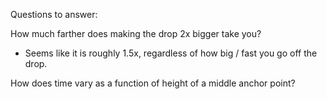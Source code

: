 Questions to answer:

How much farther does making the drop 2x bigger take you?
* Seems like it is roughly 1.5x, regardless of how big / fast you go off the drop.


How does time vary as a function of height of a middle anchor point?
